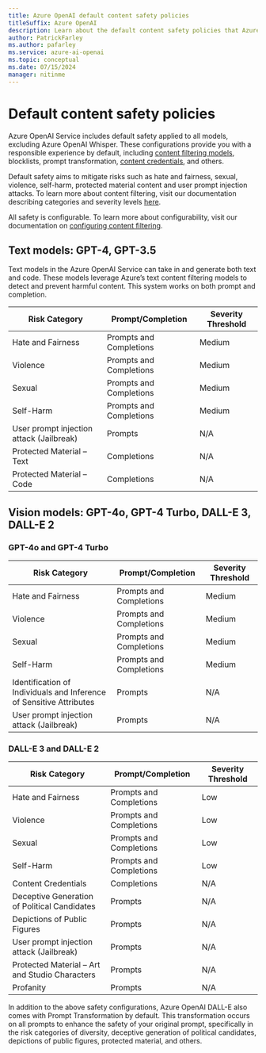 ```yaml
---
title: Azure OpenAI default content safety policies
titleSuffix: Azure OpenAI
description: Learn about the default content safety policies that Azure OpenAI uses to flag content.
author: PatrickFarley
ms.author: pafarley
ms.service: azure-ai-openai
ms.topic: conceptual 
ms.date: 07/15/2024
manager: nitinme
---
```


# Default content safety policies


Azure OpenAI Service includes default safety applied to all models, excluding Azure OpenAI Whisper. These configurations provide you with a responsible experience by default, including [content filtering models](/azure/ai-services/openai/concepts/content-filter?tabs=warning%2Cpython-new), blocklists, prompt transformation, [content credentials](/azure/ai-services/openai/concepts/content-credentials), and others.

Default safety aims to mitigate risks such as hate and fairness, sexual, violence, self-harm, protected material content and user prompt injection attacks. To learn more about content filtering, visit our documentation describing categories and severity levels [here](/azure/ai-services/openai/concepts/content-filter?tabs=warning%2Cpython-new).

All safety is configurable. To learn more about configurability, visit our documentation on [configuring content filtering](/azure/ai-services/openai/how-to/content-filters).

## Text models: GPT-4, GPT-3.5

Text models in the Azure OpenAI Service can take in and generate both text and code. These models leverage Azure’s text content filtering models to detect and prevent harmful content. This system works on both prompt and completion. 

| Risk Category                             | Prompt/Completion      | Severity Threshold |
|-------------------------------------------|------------------------|---------------------|
| Hate and Fairness                         | Prompts and Completions| Medium              |
| Violence                                  | Prompts and Completions| Medium              |
| Sexual                                    | Prompts and Completions| Medium              |
| Self-Harm                                 | Prompts and Completions| Medium              |
| User prompt injection attack (Jailbreak)  | Prompts                | N/A                 |
| Protected Material – Text                 | Completions            | N/A                 |
| Protected Material – Code                 | Completions            | N/A                 |



## Vision models: GPT-4o, GPT-4 Turbo, DALL-E 3, DALL-E 2

### GPT-4o and GPT-4 Turbo

| Risk Category                                        | Prompt/Completion      | Severity Threshold |
|------------------------------------------------------|------------------------|---------------------|
| Hate and Fairness                                    | Prompts and Completions| Medium              |
| Violence                                             | Prompts and Completions| Medium              |
| Sexual                                               | Prompts and Completions| Medium              |
| Self-Harm                                            | Prompts and Completions| Medium              |
| Identification of Individuals and Inference of Sensitive Attributes | Prompts                | N/A                 |
| User prompt injection attack (Jailbreak)             | Prompts                | N/A                 |

### DALL-E 3 and DALL-E 2


| Risk Category                                     | Prompt/Completion      | Severity Threshold |
|---------------------------------------------------|------------------------|---------------------|
| Hate and Fairness                                 | Prompts and Completions| Low                 |
| Violence                                          | Prompts and Completions| Low                 |
| Sexual                                            | Prompts and Completions| Low                 |
| Self-Harm                                         | Prompts and Completions| Low                 |
| Content Credentials                               | Completions            | N/A                 |
| Deceptive Generation of Political Candidates      | Prompts                | N/A                 |
| Depictions of Public Figures                      | Prompts                | N/A                 |
| User prompt injection attack (Jailbreak)          | Prompts                | N/A                 |
| Protected Material – Art and Studio Characters    | Prompts                | N/A                 |
| Profanity                                         | Prompts                | N/A                 |


In addition to the above safety configurations, Azure OpenAI DALL-E also comes with Prompt Transformation by default. This transformation occurs on all prompts to enhance the safety of your original prompt, specifically in the risk categories of diversity, deceptive generation of political candidates, depictions of public figures, protected material, and others. 